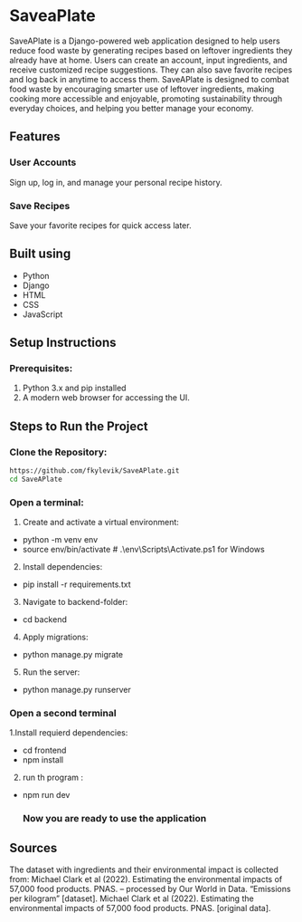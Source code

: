 # SaveaPlate

SaveAPlate  is a Django-powered web application designed to help users reduce food waste by generating recipes based on leftover ingredients they already have at home. Users can create an account, input ingredients, and receive customized recipe suggestions. 
They can also save favorite recipes and log back in anytime to access them.
SaveAPlate is designed to combat food waste by encouraging smarter use of leftover ingredients, making cooking more accessible and enjoyable, promoting sustainability through everyday choices, and helping you better manage your economy.

## Features
### User Accounts
  Sign up, log in, and manage your personal recipe history.

### Save Recipes
  Save your favorite recipes for quick access later.

## Built using

- Python
- Django
- HTML
- CSS
- JavaScript

## Setup Instructions
### Prerequisites:
1. Python 3.x and pip installed
2. A modern web browser for accessing the UI.

## Steps to Run the Project
 
### Clone the Repository:
 ``` bash
https://github.com/fkylevik/SaveAPlate.git
cd SaveAPlate
```
### Open a terminal:
1. Create and activate a virtual environment:
- python -m venv env
- source env/bin/activate  # .\env\Scripts\Activate.ps1 for Windows 
2. Install dependencies:
- pip install -r requirements.txt
3. Navigate to backend-folder:
- cd backend 
4. Apply migrations:
- python manage.py migrate
5. Run the server:
- python manage.py runserver
### Open a second terminal 
1.Install requierd dependencies:
- cd frontend
- npm install 
2. run th program :
- npm run dev

  ### Now you are ready to use the application




## Sources
The dataset with ingredients and their environmental impact is collected from: 
Michael Clark et al (2022). Estimating the environmental impacts of 57,000 food products. PNAS. – processed by Our World in Data. “Emissions per kilogram” [dataset]. Michael Clark et al (2022). Estimating the environmental impacts of 57,000 food products. PNAS. [original data].





